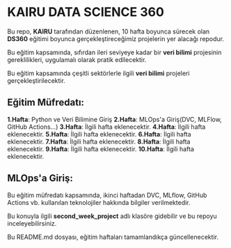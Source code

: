 # KAIRU DATA SCIENCE 360

Bu repo, **KAIRU** tarafından düzenlenen, 10 hafta boyunca sürecek olan **DS360** eğitimi boyunca gerçekleştireceğimiz projelerin yer alacağı repodur.

Bu eğitim kapsamında, sıfırdan ileri seviyeye kadar bir **veri bilimi** projesinin gereklilikleri, uygulamalı olarak pratik edilecektir.

Bu eğitim kapsamında çeşitli sektörlerle ilgili **veri bilimi** projeleri gerçekleştirilecektir.

## Eğitim Müfredatı:

**1.Hafta**: Python ve Veri Bilimine Giriş
**2.Hafta**: MLOps'a Giriş(DVC, MLFlow, GitHub Actions...)
**3.Hafta**: İlgili hafta eklenecektir.
**4.Hafta**: İlgili hafta eklenecektir.
**5.Hafta**: İlgili hafta eklenecektir.
**6.Hafta**: İlgili hafta eklenecektir.
**7.Hafta**: İlgili hafta eklenecektir.
**8.Hafta**: İlgili hafta eklenecektir.
**9.Hafta**: İlgili hafta eklenecektir.
**10.Hafta**: İlgili hafta eklenecektir.

## MLOps'a Giriş:

Bu eğitim müfredatı kapsamında, ikinci haftadan DVC, MLflow, GitHub Actions vb. kullanılan teknolojiler hakkında bilgiler verilmektedir.

Bu konuyla ilgili **second_week_project** adlı klasöre gidebilir ve bu repoyu inceleyebilirsiniz.

Bu README.md dosyası, eğitim haftaları tamamlandıkça güncellenecektir.
